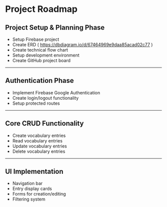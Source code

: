# Project Roadmap

## Project Setup & Planning Phase
- Setup Firebase project
- Create ERD ( https://dbdiagram.io/d/67464969e9daa85acad02c77 )
- Create technical flow chart
- Setup development environment
- Create GitHub project board

---

## Authentication Phase
- Implement Firebase Google Authentication
- Create login/logout functionality
- Setup protected routes

---

## Core CRUD Functionality
- Create vocabulary entries
- Read vocabulary entries
- Update vocabulary entries
- Delete vocabulary entries

---

## UI Implementation
- Navigation bar
- Entry display cards
- Forms for creation/editing
- Filtering system